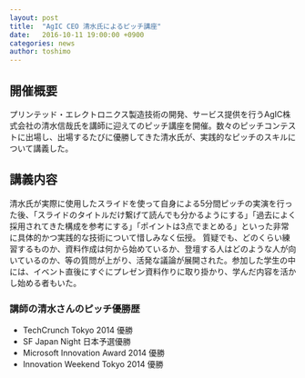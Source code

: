 ```yaml
---
layout: post
title:  "AgIC CEO 清水氏によるピッチ講座"
date:   2016-10-11 19:00:00 +0900
categories: news
author: toshimo
---
```


## 開催概要

プリンテッド・エレクトロニクス製造技術の開発、サービス提供を行うAgIC株式会社の清水信哉氏を講師に迎えてのピッチ講座を開催。数々のピッチコンテストに出場し、出場するたびに優勝してきた清水氏が、実践的なピッチのスキルについて講義した。 

## 講義内容

清水氏が実際に使用したスライドを使って自身による5分間ピッチの実演を行った後、「スライドのタイトルだけ繋げて読んでも分かるようにする」「過去によく採用されてきた構成を参考にする」「ポイントは3点でまとめる」といった非常に具体的かつ実践的な技術について惜しみなく伝授。 質疑でも、どのくらい練習するものか、資料作成は何から始めているか、登壇する人はどのような人が向いているのか、等の質問が上がり、活発な議論が展開された。参加した学生の中には、イベント直後にすぐにプレゼン資料作りに取り掛かり、学んだ内容を活かし始める者もいた。

### 講師の清水さんのピッチ優勝歴

- TechCrunch Tokyo 2014 優勝
- SF Japan Night 日本予選優勝
- Microsoft Innovation Award 2014 優勝
- Innovation Weekend Tokyo 2014 優勝
